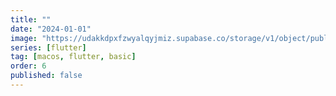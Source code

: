 ```yaml
---
title: ""
date: "2024-01-01"
image: "https://udakkdpxfzwyalqyjmiz.supabase.co/storage/v1/object/public/images/blog-flutter.png"
series: [flutter]
tag: [macos, flutter, basic]
order: 6
published: false
---
```

